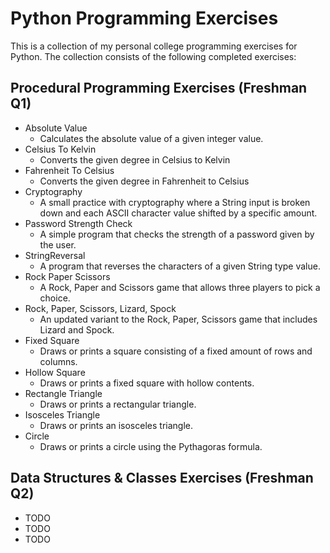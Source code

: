 # Python Programming Exercises
This is a collection of my personal college programming exercises for Python. The collection consists of the following completed exercises:

## Procedural Programming Exercises (Freshman Q1)
- Absolute Value
  * Calculates the absolute value of a given integer value.
- Celsius To Kelvin
  * Converts the given degree in Celsius to Kelvin
- Fahrenheit To Celsius
  * Converts the given degree in Fahrenheit to Celsius
- Cryptography
  * A small practice with cryptography where a String input is broken down and each ASCII character value shifted by a specific amount.
- Password Strength Check
  * A simple program that checks the strength of a password given by the user.
- StringReversal
  * A program that reverses the characters of a given String type value.
- Rock Paper Scissors
  * A Rock, Paper and Scissors game that allows three players to pick a choice.
- Rock, Paper, Scissors, Lizard, Spock
  * An updated variant to the Rock, Paper, Scissors game that includes Lizard and Spock.
- Fixed Square
  * Draws or prints a square consisting of a fixed amount of rows and columns.
- Hollow Square
  * Draws or prints a fixed square with hollow contents.
- Rectangle Triangle
  * Draws or prints a rectangular triangle.
- Isosceles Triangle
  * Draws or prints an isosceles triangle.
- Circle
  * Draws or prints a circle using the Pythagoras formula.
  
## Data Structures & Classes Exercises (Freshman Q2)
- TODO
- TODO
- TODO
